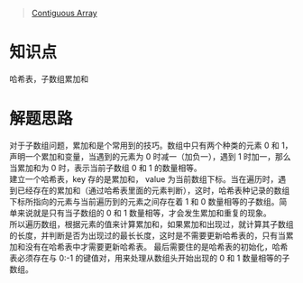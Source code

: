 > [Contiguous Array](https://leetcode.com/problems/contiguous-array/description/)

# 知识点
哈希表，子数组累加和

# 解题思路
对于子数组问题，累加和是个常用到的技巧。数组中只有两个种类的元素 0 和 1，声明一个累加和变量，当遇到的元素为 0 时减一（加负一），遇到 1 时加一，那么当累加和为 0 时，表示当前子数组 0 和 1 的数量相等。  
建立一个哈希表，key 存的是累加和， value 为当前数组下标。当在遍历时，遇到已经存在的累加和（通过哈希表里面的元素判断），这时，哈希表种记录的数组下标所指向的元素与当前遍历到的元素之间存在着 1 和 0 数量相等的子数组。简单来说就是只有当子数组的 0 和 1 数量相等，才会发生累加和重复的现象。  
所以遍历数组，根据元素的值来计算累加和，如果累加和出现过，就计算其子数组的长度，并判断是否为出现过的最长长度，这时是不需要更新哈希表的，只有当累加和没有在哈希表中才需要更新哈希表。
最后需要住的是哈希表的初始化，哈希表必须存在与 0:-1 的键值对，用来处理从数组头开始出现的 0 和 1 数量相等的子数组。